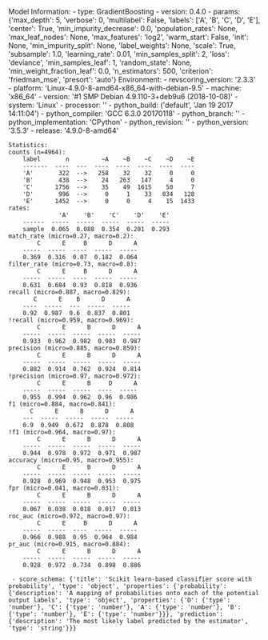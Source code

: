 Model Information:
	 - type: GradientBoosting
	 - version: 0.4.0
	 - params: {'max_depth': 5, 'verbose': 0, 'multilabel': False, 'labels': ['A', 'B', 'C', 'D', 'E'], 'center': True, 'min_impurity_decrease': 0.0, 'population_rates': None, 'max_leaf_nodes': None, 'max_features': 'log2', 'warm_start': False, 'init': None, 'min_impurity_split': None, 'label_weights': None, 'scale': True, 'subsample': 1.0, 'learning_rate': 0.01, 'min_samples_split': 2, 'loss': 'deviance', 'min_samples_leaf': 1, 'random_state': None, 'min_weight_fraction_leaf': 0.0, 'n_estimators': 500, 'criterion': 'friedman_mse', 'presort': 'auto'}
	Environment:
	 - revscoring_version: '2.3.3'
	 - platform: 'Linux-4.9.0-8-amd64-x86_64-with-debian-9.5'
	 - machine: 'x86_64'
	 - version: '#1 SMP Debian 4.9.110-3+deb9u6 (2018-10-08)'
	 - system: 'Linux'
	 - processor: ''
	 - python_build: ('default', 'Jan 19 2017 14:11:04')
	 - python_compiler: 'GCC 6.3.0 20170118'
	 - python_branch: ''
	 - python_implementation: 'CPython'
	 - python_revision: ''
	 - python_version: '3.5.3'
	 - release: '4.9.0-8-amd64'
	
	Statistics:
	counts (n=4964):
		label       n         ~A    ~B    ~C    ~D    ~E
		-------  ----  ---  ----  ----  ----  ----  ----
		'A'       322  -->   258    32    32     0     0
		'B'       438  -->    24   263   147     4     0
		'C'      1756  -->    35    49  1615    50     7
		'D'       996  -->     0     1    33   834   128
		'E'      1452  -->     0     0     4    15  1433
	rates:
		          'A'    'B'    'C'    'D'    'E'
		------  -----  -----  -----  -----  -----
		sample  0.065  0.088  0.354  0.201  0.293
	match_rate (micro=0.27, macro=0.2):
		    C      E     B      D      A
		-----  -----  ----  -----  -----
		0.369  0.316  0.07  0.182  0.064
	filter_rate (micro=0.73, macro=0.8):
		    C      E     B      D      A
		-----  -----  ----  -----  -----
		0.631  0.684  0.93  0.818  0.936
	recall (micro=0.887, macro=0.829):
		   C      E    B      D      A
		----  -----  ---  -----  -----
		0.92  0.987  0.6  0.837  0.801
	!recall (micro=0.959, macro=0.969):
		    C      E      B      D      A
		-----  -----  -----  -----  -----
		0.933  0.962  0.982  0.983  0.987
	precision (micro=0.885, macro=0.859):
		    C      E      B      D      A
		-----  -----  -----  -----  -----
		0.882  0.914  0.762  0.924  0.814
	!precision (micro=0.97, macro=0.972):
		    C      E      B     D      A
		-----  -----  -----  ----  -----
		0.955  0.994  0.962  0.96  0.986
	f1 (micro=0.884, macro=0.841):
		  C      E      B      D      A
		---  -----  -----  -----  -----
		0.9  0.949  0.672  0.878  0.808
	!f1 (micro=0.964, macro=0.97):
		    C      E      B      D      A
		-----  -----  -----  -----  -----
		0.944  0.978  0.972  0.971  0.987
	accuracy (micro=0.95, macro=0.955):
		    C      E      B      D      A
		-----  -----  -----  -----  -----
		0.928  0.969  0.948  0.953  0.975
	fpr (micro=0.041, macro=0.031):
		    C      E      B      D      A
		-----  -----  -----  -----  -----
		0.067  0.038  0.018  0.017  0.013
	roc_auc (micro=0.972, macro=0.97):
		    C      E     B      D      A
		-----  -----  ----  -----  -----
		0.966  0.988  0.95  0.964  0.984
	pr_auc (micro=0.915, macro=0.884):
		    C      E      B      D      A
		-----  -----  -----  -----  -----
		0.928  0.972  0.734  0.898  0.886
	
	 - score_schema: {'title': 'Scikit learn-based classifier score with probability', 'type': 'object', 'properties': {'probability': {'description': 'A mapping of probabilities onto each of the potential output labels', 'type': 'object', 'properties': {'D': {'type': 'number'}, 'C': {'type': 'number'}, 'A': {'type': 'number'}, 'B': {'type': 'number'}, 'E': {'type': 'number'}}}, 'prediction': {'description': 'The most likely label predicted by the estimator', 'type': 'string'}}}

